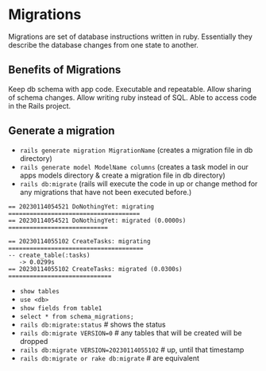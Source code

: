 # Migrations

Migrations are set of database instructions written in ruby.
Essentially they describe the database changes from one state to another.

## Benefits of Migrations
Keep db schema with app code.
Executable and repeatable.
Allow sharing of schema changes.
Allow writing ruby instead of SQL.
Able to access code in the Rails project.

## Generate a migration
- `rails generate migration MigrationName` (creates a migration file in db directory)
- `rails generate model ModelName columns` (creates a task model in our apps models directory & create a migration file in db directory)
- `rails db:migrate` (rails will execute the code in up or change method for any migrations that have not been executed before.)

```
== 20230114054521 DoNothingYet: migrating =====================================
== 20230114054521 DoNothingYet: migrated (0.0000s) ============================

== 20230114055102 CreateTasks: migrating ======================================
-- create_table(:tasks)
   -> 0.0299s
== 20230114055102 CreateTasks: migrated (0.0300s) =============================
```

- `show tables`
- `use <db>`
- `show fields from table1`
- `select * from schema_migrations;`
- `rails db:migrate:status` # shows the status
- `rails db:migrate VERSION=0` # any tables that will be created will be dropped
- `rails db:migrate VERSION=20230114055102` # up, until that timestamp
- `rails db:migrate or rake db:migrate` # are equivalent